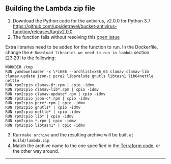 ## Building the Lambda zip file

1. Download the Python code for the antivirus, v2.0.0 for Python 3.7
https://github.com/upsidetravel/bucket-antivirus-function/releases/tag/v2.0.0
1. The function fails without resolving this [open issue](https://github.com/upsidetravel/bucket-antivirus-function/issues/125)

Extra libraries need to be added for the function to run. In the Dockerfile, change the `# Download libraries we need to run in lambda` section [23:29] to the following:

```
WORKDIR /tmp
RUN yumdownloader -x \*i686 --archlist=x86_64 clamav clamav-lib clamav-update json-c pcre2 libprelude gnutls libtasn1 lib64nettle nettle
RUN rpm2cpio clamav-0*.rpm | cpio -idmv
RUN rpm2cpio clamav-lib*.rpm | cpio -idmv
RUN rpm2cpio clamav-update*.rpm | cpio -idmv
RUN rpm2cpio json-c*.rpm | cpio -idmv
RUN rpm2cpio pcre*.rpm | cpio -idmv
RUN rpm2cpio gnutls* | cpio -idmv
RUN rpm2cpio nettle* | cpio -idmv
RUN rpm2cpio lib* | cpio -idmv
RUN rpm2cpio *.rpm | cpio -idmv
RUN rpm2cpio libtasn1* | cpio -idmv
```

3. Run `make archive` and the resulting archive will be built at `build/lambda.zip`
4. Match the archive name to the one specified in the [Terraform code](https://github.com/rtslabs/power-fields-infra/blob/ea0fb988b920fa52d0c1dba6f2d6176d44b127c8/terraform/master/scan/lambda.tf#L14), or the other way around.

---